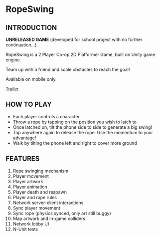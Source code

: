# RopeSwing

## INTRODUCTION
**UNRELEASED GAME** (developed for school project with no further continuation...)

RopeSwing is a 2 Player Co-op 2D Platformer Game, built on Unity game engine.

Team up with a friend and scale obstacles to reach the goal!

Available on mobile only.

[Trailer](https://www.youtube.com/watch?v=L1ERb9MkepQ)


## HOW TO PLAY
- Each player controls a character
- Throw a rope by tapping on the position you wish to latch to
- Once latched on, tilt the phone side to side to generate a big swing!
- Tap anywhere again to release the rope. Use the momentum to your advantage!
- Walk by tilting the phone left and right to cover more ground



## FEATURES
1) Rope swinging mechanism
2) Player movement
3) Player artwork
4) Player animation
5) Player death and respawn
6) Player and rope rules
7) Network server-client interactions
8) Sync player movement
9) Sync rope (physics synced, only art still buggy)
10) Map artwork and in-game colliders
11) Network lobby UI
12) N-Unit tests 


